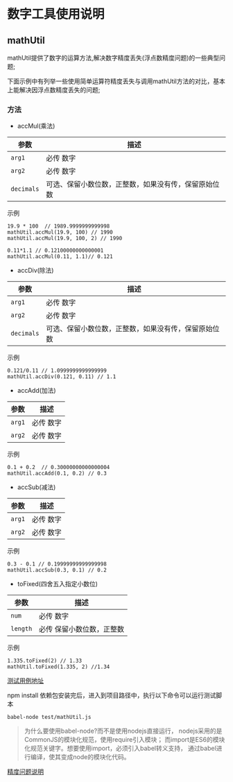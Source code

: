 # 数字工具使用说明

## mathUtil
mathUtil提供了数字的运算方法,解决数字精度丢失(浮点数精度问题)的一些典型问题;

下面示例中有列举一些使用简单运算符精度丢失与调用mathUtil方法的对比，基本上能解决因浮点数精度丢失的问题;

### 方法
- accMul(乘法)

| 参数              | 描述                      |
| ----------------- | -------------------------| 
| `arg1`       | 必传    数字|
| `arg2`       | 必传    数字 |
| `decimals`       | 可选、保留小数位数，正整数，如果没有传，保留原始位数      |

示例
```$xslt
19.9 * 100  // 1989.9999999999998
mathUtil.accMul(19.9, 100) // 1990
mathUtil.accMul(19.9, 100, 2) // 1990

0.11*1.1 // 0.12100000000000001
mathUtil.accMul(0.11, 1.1)// 0.121
```

- accDiv(除法)

| 参数              | 描述                      |
| ----------------- | -------------------------| 
| `arg1`       | 必传    数字|
| `arg2`       | 必传    数字 |
| `decimals`       | 可选、保留小数位数，正整数，如果没有传，保留原始位数      |

示例
```$xslt
0.121/0.11 // 1.0999999999999999
mathUtil.accDiv(0.121, 0.11) // 1.1
```
- accAdd(加法)

| 参数              | 描述                      |
| ----------------- | -------------------------| 
| `arg1`       | 必传    数字|
| `arg2`       | 必传    数字|

示例
```$xslt
0.1 + 0.2  // 0.30000000000000004
mathUtil.accAdd(0.1, 0.2) // 0.3
```
- accSub(减法)

| 参数              | 描述                      |
| ----------------- | -------------------------| 
| `arg1`       | 必传    数字|
| `arg2`       | 必传    数字 |

示例
```$xslt
0.3 - 0.1 // 0.19999999999999998
mathUtil.accSub(0.3, 0.1) // 0.2
```
- toFixed(四舍五入指定小数位)

| 参数              | 描述                      |
| ----------------- | -------------------------| 
| `num`       | 必传    数字|
| `length`     | 必传    保留小数位数，正整数 |

示例
```$xslt
1.335.toFixed(2) // 1.33
mathUtil.toFixed(1.335, 2) //1.34
```

[测试用例地址](../test/mathUtil.js)

npm install 依赖包安装完后，进入到项目路径中，执行以下命令可以运行测试脚本
```$xslt
babel-node test/mathUtil.js
```
>为什么要使用babel-node?而不是使用nodejs直接运行，
>nodejs采用的是CommonJS的模块化规范，使用require引入模块；
>而import是ES6的模块化规范关键字。想要使用import，必须引入babel转义支持，
>通过babel进行编译，使其变成node的模块化代码。
 
[精度问题说明]()
